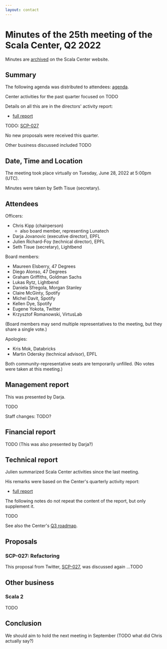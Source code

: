 ```yaml
---
layout: contact
---
```


# Minutes of the 25th meeting of the Scala Center, Q2 2022

Minutes are [archived](https://scala.epfl.ch/records.html) on the
Scala Center website.

## Summary

The following agenda was distributed to attendees:
[agenda](https://github.com/scalacenter/advisoryboard/blob/master/agendas/025-2022-q2.md).

Center activities for the past quarter focused on TODO

Details on all this are in the directors' activity report:

* [full report](https://scala.epfl.ch/records/2022-Q2-activity-report.html)

TODO: [SCP-027](https://github.com/scalacenter/advisoryboard/blob/main/proposals/027-refactoring.md)

No new proposals were received this quarter.

Other business discussed included TODO

## Date, Time and Location

The meeting took place virtually on Tuesday, June 28, 2022 at
5:00pm (UTC).

Minutes were taken by Seth Tisue (secretary).

## Attendees

Officers:

* Chris Kipp (chairperson)
  * also board member, representing Lunatech
* Darja Jovanovic (executive director), EPFL
* Julien Richard-Foy (technical director), EPFL
* Seth Tisue (secretary), Lightbend

Board members:

* Maureen Elsberry, 47 Degrees
* Diego Alonso, 47 Degrees
* Graham Griffiths, Goldman Sachs
* Lukas Rytz, Lightbend
* Daniela Sfregola, Morgan Stanley
* Claire McGinty, Spotify
* Michel Davit, Spotify
* Kellen Dye, Spotify
* Eugene Yokota, Twitter
* Krzysztof Romanowski, VirtusLab

(Board members may send multiple representatives to the meeting,
but they share a single vote.)

Apologies:

* Kris Mok, Databricks
* Martin Odersky (technical advisor), EPFL

Both community-representative seats are temporarily unfilled.
(No votes were taken at this meeting.)

## Management report

This was presented by Darja.

TODO

Staff changes: TODO?

## Financial report

TODO  (This was also presented by Darja?)

## Technical report

Julien summarized Scala Center activities since the last meeting.

His remarks were based on the Center's quarterly activity report:

* [full report](https://scala.epfl.ch/records/2022-Q2-activity-report.html)

The following notes do not repeat the content of the report, but only
supplement it.

TODO

See also the Center's [Q3 roadmap](https://scala.epfl.ch/projects.html).

## Proposals

### SCP-027: Refactoring

This proposal from Twitter,
[SCP-027](https://github.com/scalacenter/advisoryboard/blob/main/proposals/027-refactoring.md),
was discussed again ...TODO

## Other business

### Scala 2

TODO

## Conclusion

We should aim to hold the next meeting in September (TODO what did Chris actually say?)
